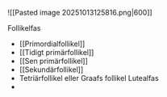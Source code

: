 

![[Pasted image 20251013125816.png|600]]


Follikelfas
- [[Primordialfollikel]]
- [[Tidigt primärfollikel]]
- [[Sen primärfollikel]]
- [[Sekundärfollikel]]
- Tetriärfollikel eller Graafs follikel
Lutealfas
- 

